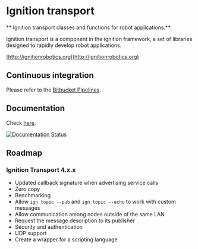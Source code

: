# Ignition transport

** Ignition transport classes and functions for robot applications.**

Ignition transport is a component in the ignition framework, a set
of libraries designed to rapidly develop robot applications.

  [http://ignitionrobotics.org](http://ignitionrobotics.org)

## Continuous integration

Please refer to the [Bitbucket Pipelines](https://bitbucket.org/ignitionrobotics/ign-transport/addon/pipelines/home#!/).

## Documentation

Check [here](http://ignition-transport.readthedocs.io/en/default/).

[![Documentation Status](https://readthedocs.org/projects/ignition-transport/badge/?version=default)](https://readthedocs.org/projects/ignition-transport/?badge=default)

## Roadmap

### Ignition Transport 4.x.x

* Updated callback signature when advertising service calls
* Zero copy
* Benchmarking
* Allow `ign topic --pub` and `ign topic --echo` to work with custom messages
* Allow communication among nodes outside of the same LAN
* Request the message description to its publisher
* Security and authentication
* UDP support
* Create a wrapper for a scripting language
